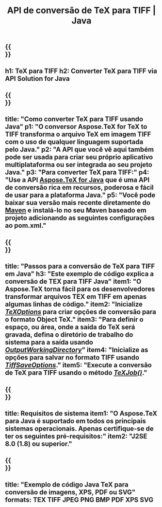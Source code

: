 ﻿---
translation: true
template: /_templates/_conversion-child-java.md
title: API de conversão de TeX para TIFF | Java
description: Funcionalidade de conversão de TeX para TIFF. Integre esta biblioteca Java local em seu projeto ou use aplicativos multiplataforma para converter TeX em TIFF.
keywords: tex para tiff api java, tex2tiff integr
url: /java/conversion/tex-to-tiff/
family: tex
platformtag: java
feature: conversion
informat: TEX
outformat: TIFF
otherformats: BMP PNG JPEG XPS PDF SVG
---

{{<section banner>}}
---
h1: TeX para TIFF
h2: Converter TeX para TIFF via API Solution for Java
---

{{<section overview>}}
---
title: "Como converter TeX para TIFF usando Java"
p1: "O conversor Aspose.TeX for TeX to TIFF transforma o arquivo TeX em imagem TIFF com o uso de qualquer linguagem suportada pelo Java."
p2: "A API que você vê aqui também pode ser usada para criar seu próprio aplicativo multiplataforma ou ser integrada ao seu projeto Java."
p3: "Para converter TeX para TIFF:"
p4: "Use a API [Aspose.TeX for Java](https://products.aspose.com/tex/java) que é uma API de conversão rica em recursos, poderosa e fácil de usar para a plataforma Java."
p5: "Você pode baixar sua versão mais recente diretamente do [Maven](https://repository.aspose.com/webapp/#/artifacts/browse/tree/General/repo/com/aspose/aspose-tex) e instalá-lo no seu Maven baseado em projeto adicionando as seguintes configurações ao pom.xml."
---

{{<section feature1>}}
---
title: "Passos para a conversão de TeX para TIFF em Java"
h3: "Este exemplo de código explica a conversão de TEX para TIFF Java"
item1: "O Aspose.TeX torna fácil para os desenvolvedores transformar arquivos TEX em TIFF em apenas algumas linhas de código."
item2: "Inicialize [*TeXOptions*](https://reference.aspose.com/tex/java/com.aspose.tex/TeXOptions) para criar opções de conversão para o formato Object TeX."
item3: "Para definir o espaço, ou área, onde a saída do TeX será gravada, defina o diretório de trabalho do sistema para a saída usando [*OutputWorkingDirectory*](https://reference.aspose.com/tex/java/com.aspose.tex/TeXOptions#getOutputWorkingDirectory--)"
item4: "Inicialize as opções para salvar no formato TIFF usando [*TiffSaveOptions*](https://reference.aspose.com/tex/java/com.aspose.tex.rendering/TiffSaveOptions)."
item5: "Execute a conversão de TeX para TIFF usando o método [*TeXJob()*](https://reference.aspose.com/tex/java/com.aspose.tex/TeXJob)."
---

{{<section feature2>}}
---
title: Requisitos de sistema
item1: "O Aspose.TeX para Java é suportado em todos os principais sistemas operacionais. Apenas certifique-se de ter os seguintes pré-requisitos:"
item2: "J2SE 8.0 (1.8) ou superior."
---

{{<section widget>}}
---
title: "Exemplo de código Java TeX para conversão de imagens, XPS, PDF ou SVG"
formats: TEX TIFF JPEG PNG BMP PDF XPS SVG
---